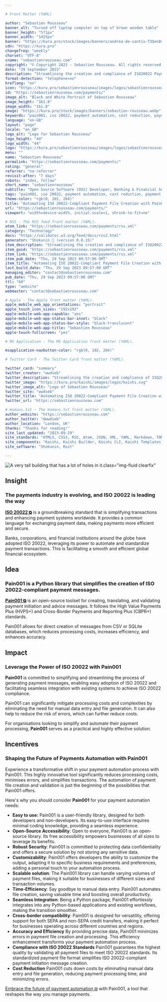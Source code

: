 ```yaml
---

# Front Matter (YAML)

author: "Sebastien Rousseau"
banner_alt: "Turned off laptop computer on top of brown wooden table"
banner_height: "571px"
banner_width: "1425px"
banner: "https://kura.pro/stock/images/banners/andrea-de-santis-T3Qen8vVgRc.webp"
cdn: "https://kura.pro"
changefreq: "weekly"
charset: "UTF-8"
cname: "sebastienrousseau.com"
copyright: "© Copyright 2023 - Sebastien Rousseau. All rights reserved."
date: "29 September 2023"
description: "Streamlining the creation and compliance of ISO20022 Payment Messages for cross-border payments and reporting."
format-detection: "telephone=no"
hreflang: "en"
icon: "https://kura.pro/sebastienrousseau/images/logos/sebastienrousseau.svg"
id: "https://sebastienrousseau.com/payments/"
image_alt: "Black and White Portrait of Sebastien Rousseau"
image_height: "161.8"
image_width: "161.8"
image: "https://kura.pro/stock/images/banners/sebastien-rousseau.webp"
keywords: "pain001, iso 20022, payment automation, cost reduction, payment processing, payment files, payment initiation, pain message, pain message standards, pain message validation"
language: "en-GB"
layout: "page"
locale: "en_GB"
logo_alt: "Logo for Sebastien Rousseau"
logo_height: "44"
logo_width: "44"
logo: "https://kura.pro/sebastienrousseau/images/logos/sebastienrousseau.webp"
menu: ""
name: "Sebastien Rousseau"
permalink: "https://sebastienrousseau.com/payments/"
rating: "general"
referrer: "no-referrer"
revisit-after: "7 days"
robots: "index, follow"
short_name: "sebastienrousseau"
subtitle: "Open Source Software (OSS) Developer, Banking & Financial Service Professional"
tags: "pain001, iso 20022, payment automation, cost reduction, payment processing, payment files, payment initiation, pain message, pain message standards, pain message validation"
theme-color: "rgb(0, 102, 204)"
title: "Automating ISO 20022-Compliant Payment File Creation with Pain001"
url: "https://sebastienrousseau.com/payments/"
viewport: "width=device-width, initial-scale=1, shrink-to-fit=no"

# RSS - The RSS feed front matter (YAML).
atom_link: "https://sebastienrousseau.com/payments/rss.xml"
category: "Technology"
docs: "https://validator.w3.org/feed/docs/rss2.html"
generator: "Shokunin 🦀 (version 0.0.15)"
item_description: "Streamlining the creation and compliance of ISO20022 Payment Messages for cross-border payments and reporting."
item_guid: "https://sebastienrousseau.com/payments/rss.xml"
item_link: "https://sebastienrousseau.com/payments/rss.xml"
item_pub_date: "Thu, 29 Sep 2023 09:57:00 GMT"
item_title: "Automating ISO 20022-Compliant Payment File Creation with Pain001"
last_build_date: "Thu, 29 Sep 2023 09:57:00 GMT"
managing_editor: "contact@sebastienrousseau.com"
pub_date: "Thu, 29 Sep 2023 09:57:00 GMT"
ttl: "60"
type: "website"
webmaster: "contact@sebastienrousseau.com"

# Apple - The Apple front matter (YAML).
apple_mobile_web_app_orientations: "portrait"
apple_touch_icon_sizes: "192x192"
apple-mobile-web-app-capable: "yes"
apple-mobile-web-app-status-bar-inset: "black"
apple-mobile-web-app-status-bar-style: "black-translucent"
apple-mobile-web-app-title: "Sebastien Rousseau"
apple-touch-fullscreen: "yes"

# MS Application - The MS Application front matter (YAML).

msapplication-navbutton-color: "rgb(0, 102, 204)"

# Twitter Card - The Twitter Card front matter (YAML).

twitter_card: "summary"
twitter_creator: "wwdseb"
twitter_description: "Streamlining the creation and compliance of ISO20022 Payment Messages for cross-border payments and reporting."
twitter_image: "https://kura.pro/kaishi/images/logos/kaishi.svg"
twitter_image_alt: "Logo of Sebastien Rousseau"
twitter_site: "wwdseb"
twitter_title: "Automating ISO 20022-Compliant Payment File Creation with Pain001"
twitter_url: "https://sebastienrousseau.com"

# Humans.txt - The Humans.txt front matter (YAML).
author_website: "https://sebastienrousseau.com"
author_twitter: "@wwdseb"
author_location: "London, UK"
thanks: "Thanks for reading!"
site_last_updated: "2023-09-29"
site_standards: "HTML5, CSS3, RSS, Atom, JSON, XML, YAML, Markdown, TOML"
site_components: "Kaishi, Kaishi Builder, Kaishi CLI, Kaishi Templates, Kaishi Themes"
site_software: "Shokunin, Rust"

---
```


![A very tall building that has a lot of holes in it](https://kura.pro/stock/images/banners/andrea-de-santis-T3Qen8vVgRc.webp).class=\"img-fluid clearfix\"

## Insight

### The payments industry is evolving, and ISO 20022 is leading the way

[**ISO 20022 ⧉**][01] is a groundbreaking standard that is simplifying
transactions and enhancing payment systems worldwide. It provides a common
language for exchanging payment data, making payments more efficient and secure.

Banks, corporations, and financial institutions around the globe have adopted
ISO 20022, leveraging its power to automate and standardize payment transactions.
This is facilitating a smooth and efficient global financial ecosystem.

## Idea

### Pain001 is a Python library that simplifies the creation of ISO 20022-compliant payment messages.

[**Pain001 ⧉**][00] is an open-source toolset for creating, translating, and
validating payment initiation and advice messages. It follows the High Value
Payments Plus (HVPS+) and Cross-Border Payments and Reporting Plus (CBPR+)
standards.

Pain001 allows for direct creation of messages from CSV or SQLite databases,
which reduces processing costs, increases efficiency, and enhances accuracy.

## Impact

### Leverage the Power of ISO 20022 with Pain001

**Pain001** is committed to simplifying and streamlining the process of
generating payment messages, enabling easy adoption of ISO 20022 and
facilitating seamless integration with existing systems to achieve ISO 20022
compliance.

Pain001 can significantly mitigate processing costs and complexities by
eliminating the need for manual data entry and file generation. It can also help
to reduce the risk of errors, which can further reduce costs.

For organisations looking to simplify and automate their payment processing,
**Pain001** serves as a practical and highly effective solution.

## Incentives

### Shaping the Future of Payments Automation with Pain001

Experience a transformative shift in your payment automation process with
Pain001. This highly innovative tool significantly reduces processing costs,
minimises errors, and simplifies transactions. The automation of payment file
creation and validation is just the beginning of the possibilities that Pain001
offers.

Here's why you should consider **Pain001** for your payment automation needs:

- **Easy to use:** Pain001 is a user-friendly library, designed for both
  developers and non-developers. Its easy-to-use interface requires minimal
  coding knowledge, providing a seamless experience.
- **Open-Source Accessibility**: Open to everyone, Pain001 is an open-source
  library. Its free accessibility empowers businesses of all sizes to leverage
  its benefits.
- **Robust Security**: Pain001 is committed to protecting data confidentiality
  and offers a secure solution by not storing any sensitive data.
- **Customizability**: Pain001 offers developers the ability to customize the
  output, adapting it to specific business requirements and preferences, adding
  a personal touch to your automation process.
- **Scalable solution**: The Pain001 library can handle varying volumes of
  payment files, making it suitable for businesses of different sizes and
  transaction volumes.
- **Time-Efficiency**: Say goodbye to manual data entry. Pain001 automates file
  creation, saving valuable time and boosting overall productivity.
- **Seamless Integration**: Being a Python package, Pain001 effortlessly
  integrates into any Python-based applications and existing workflows, making
  the transition smoother.
- **Cross-border compatibility**: Pain001 is designed for versatility, offering
  support for both SEPA and non-SEPA credit transfers, making it perfect for
  businesses operating across different countries and regions.
- **Accuracy and Efficiency** By providing precise data, Pain001 minimizes
  errors in payment file creation and processing. This efficiency enhancement
  transforms your payment automation process.
- **Compliance with ISO 20022 Standards** Pain001 guarantees the highest
  quality by validating all payment files to meet ISO 20022 standards. Its
  standardized payment file format simplifies ISO 20022-compliant payment
  initiation message creation.
- **Cost Reduction** Pain001 cuts down costs by eliminating manual data entry
  and file generation, reducing payment processing time, and minimizing errors.

[Embrace the future of payment automation ⧉][02] with Pain001, a tool that
reshapes the way you manage payments.

[00]: https://pain001.com/ "Pain001"
[01]: https://www.iso20022.org/ "ISO 20022"
[02]: https://pain001.com/2021/07/12/delivering-faster-payments-automation.html "Embrace the future of payment automation with Pain001"
